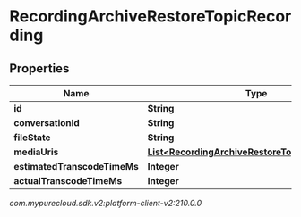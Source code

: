 # RecordingArchiveRestoreTopicRecording


## Properties

| Name | Type | Description | Notes |
| ------------ | ------------- | ------------- | ------------- |
| **id** | **String** |  |  [optional] |
| **conversationId** | **String** |  |  [optional] |
| **fileState** | **String** |  |  [optional] |
| **mediaUris** | [**List&lt;RecordingArchiveRestoreTopicMediaResult&gt;**](RecordingArchiveRestoreTopicMediaResult) |  |  [optional] |
| **estimatedTranscodeTimeMs** | **Integer** |  |  [optional] |
| **actualTranscodeTimeMs** | **Integer** |  |  [optional] |




_com.mypurecloud.sdk.v2:platform-client-v2:210.0.0_
